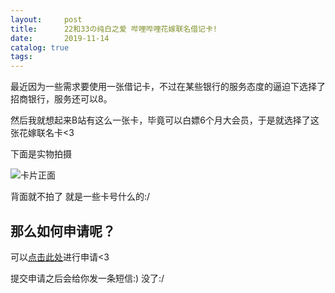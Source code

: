 ```yaml
---
layout:     post
title:      22和33の纯白之爱 哔哩哔哩花嫁联名借记卡!
date:       2019-11-14
catalog: true
tags: 
---
```

最近因为一些需求要使用一张借记卡，不过在某些银行的服务态度的逼迫下选择了招商银行，服务还可以8。

然后我就想起来B站有这么一张卡，毕竟可以白嫖6个月大会员，于是就选择了这张花嫁联名卡<3

下面是实物拍摄

![卡片正面](https://i.loli.net/2019/11/14/UTvK4oXMld6rpyS.jpg)

背面就不拍了 就是一些卡号什么的:/

## 那么如何申请呢？

可以[点击此处](https://www.bilibili.com/blackboard/activity-503zkuA4j.html)进行申请<3

提交申请之后会给你发一条短信:)
没了:/